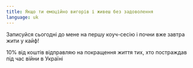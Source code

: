 ```yaml
---
title: Якщо ти емоційно вигорів і живеш без задоволення
language: uk
---
```


<span class='text-caveat'>Записуйся сьогодні до мене на першу коуч-сесію і почни вже завтра жити у кайф!</span>

<p>10% від коштів відправляю на покращення життя тих, хто постраждав під час війни в Україні</p>
